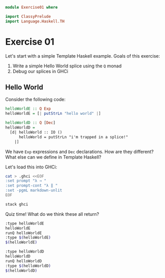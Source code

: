 ```haskell
module Exercise01 where

import ClassyPrelude
import Language.Haskell.TH
```

# Exercise 01

Let's start with a simple Template Haskell example. Goals of this exercise:

1. Write a simple Hello World splice using the `Q` monad
2. Debug our splices in GHCi

## Hello World

Consider the following code:

```haskell
helloWorldE :: Q Exp
helloWorldE = [| putStrLn "hello world" |]

helloWorldD :: Q [Dec]
helloWorldD =
  [d| helloWorld :: IO ()
      helloWorld = putStrLn "i'm trapped in a splice!"
    |]
```

We have `Exp` expressions and `Dec` declarations. How are they different? What else can we define in Template Haskell?

Let's load this into GHCi:

```bash
cat > .ghci <<EOF
:set prompt "λ → "
:set prompt-cont "λ ‖ "
:set -pgmL markdown-unlit
EOF
```

```bash
stack ghci
```

Quiz time! What do we think these all return?

```bash
:type helloWorldE
helloWorldE
runQ helloWorldE
:type $(helloWorldE)
$(helloWorldE)

:type helloWorldD
helloWorldD
runQ helloWorldD
:type $(helloWorldD)
$(helloWorldD)
```
